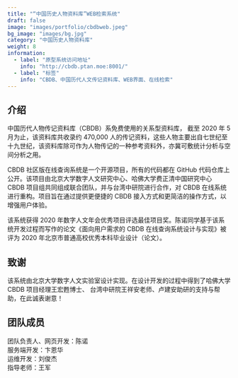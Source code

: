 ```yaml
---
title: "“中国历史人物资料库”WEB检索系统"
draft: false
image: "images/portfolio/cbdbweb.jpeg"
bg_image: "images/bg.jpg"
category: "中国历史人物资料库"
weight: 8
information:
  - label: "原型系统访问地址"
    info: "http://cbdb.ptan.moe:8001/"
  - label: "标签"
    info: "CBDB、中国历代人文传记资料库、WEB界面、在线检索"
---
```


## 介绍

中国历代人物传记资料库（CBDB）系免费使用的关系型资料库， 截至 2020 年 5 月为止，该资料库共收录约 470,000 人的传记资料，这些人物主要出自七世纪至十九世纪，该资料库除可作为人物传记的一种参考资料外，亦冀可敷统计分析与空间分析之用。

CBDB 社区版在线查询系统是一个开源项目，所有的代码都在 GitHub 代码仓库上公开。该项目由北京大学数字人文研究中心、哈佛大学费正清中国研究中心 CBDB 项目组共同组成联合团队，并与台湾中研院进行合作，对 CBDB 在线系统进行重构。项目旨在通过提供更便捷的 CBDB 接入方式和更简洁的操作方式，以增强用户体验。

该系统获得 2020 年数字人文年会优秀项目评选最佳项目奖。陈诺同学基于该系统开发过程而写作的论文《面向用户需求的 CBDB 在线查询系统设计与实现》被评为 2020 年北京市普通高校优秀本科毕业设计（论文）。

## 致谢

该系统由北京大学数字人文实验室设计实现。在设计开发的过程中得到了哈佛大学 CBDB 项目经理王宏甦博士、 台湾中研院王祥安老师、卢建安助研的支持与帮助，在此诚表谢意！

## 团队成员

团队负责人、网页开发：陈诺<br>
服务端开发：卞恩华<br>
运维开发：刘俊杰<br>
指导老师：王军
